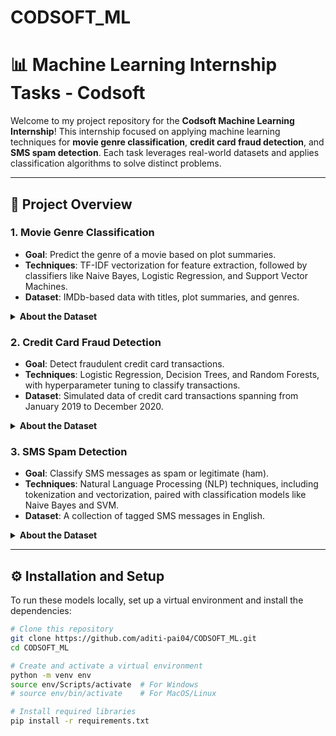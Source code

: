 # CODSOFT_ML
# 📊 Machine Learning Internship Tasks - Codsoft

Welcome to my project repository for the **Codsoft Machine Learning Internship**! This internship focused on applying machine learning techniques for **movie genre classification**, **credit card fraud detection**, and **SMS spam detection**. Each task leverages real-world datasets and applies classification algorithms to solve distinct problems.

---

## 🚀 Project Overview

### 1. **Movie Genre Classification**
   - **Goal**: Predict the genre of a movie based on plot summaries.
   - **Techniques**: TF-IDF vectorization for feature extraction, followed by classifiers like Naive Bayes, Logistic Regression, and Support Vector Machines.
   - **Dataset**: IMDb-based data with titles, plot summaries, and genres.

   <details>
   <summary><strong>About the Dataset</strong></summary>
   
   The IMDb dataset is an extensive database including movies, TV programs, and more. IMDb began as a fan-operated website in 1990 and moved to the web in 1993, eventually becoming a subsidiary of Amazon. This dataset includes plot summaries, genres, and other metadata for various titles.
   
   [Dataset link](https://www.kaggle.com/datasets/hijest/genre-classification-dataset-imdb) 🌐
   </details>

### 2. **Credit Card Fraud Detection**
   - **Goal**: Detect fraudulent credit card transactions.
   - **Techniques**: Logistic Regression, Decision Trees, and Random Forests, with hyperparameter tuning to classify transactions.
   - **Dataset**: Simulated data of credit card transactions spanning from January 2019 to December 2020.

   <details>
   <summary><strong>About the Dataset</strong></summary>
   
   The dataset simulates transactions using the **Sparkov Data Generator** by Brandon Harris. It includes transaction details from 1,000 customers at 800 merchants. Profiles, age ranges, and spending distributions were applied to simulate realistic transactions.
   
   [Dataset link](https://www.kaggle.com/datasets/kartik2112/fraud-detection) 🌐
   </details>

### 3. **SMS Spam Detection**
   - **Goal**: Classify SMS messages as spam or legitimate (ham).
   - **Techniques**: Natural Language Processing (NLP) techniques, including tokenization and vectorization, paired with classification models like Naive Bayes and SVM.
   - **Dataset**: A collection of tagged SMS messages in English.

   <details>
   <summary><strong>About the Dataset</strong></summary>
   
   The SMS Spam Collection is a set of 5,574 tagged SMS messages, collected for SMS spam research. It includes both spam and ham messages, with data contributions from sources like the **Grumbletext** website and the **NUS SMS Corpus**.
   
   [Dataset link](https://www.kaggle.com/datasets/uciml/sms-spam-collection-dataset) 🌐
   </details>

---

## ⚙️ Installation and Setup

To run these models locally, set up a virtual environment and install the dependencies:
```bash
# Clone this repository
git clone https://github.com/aditi-pai04/CODSOFT_ML.git
cd CODSOFT_ML

# Create and activate a virtual environment
python -m venv env
source env/Scripts/activate  # For Windows
# source env/bin/activate    # For MacOS/Linux

# Install required libraries
pip install -r requirements.txt
